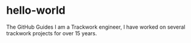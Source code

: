 # hello-world
The GitHub Guides
I am a Trackwork engineer, I have worked on several trackwork projects for over 15 years.
